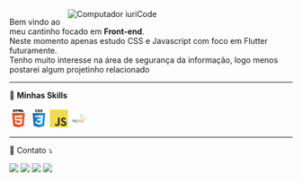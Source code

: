 <img src="https://raw.githubusercontent.com/MicaelliMedeiros/micaellimedeiros/master/image/computer-illustration.png" min-width="400px" max-width="400px" width="400px" align="right" alt="Computador iuriCode">

<p align="left"> 
  Bem vindo ao meu cantinho focado em <strong>Front-end</strong>.<br>
  Neste momento apenas estudo CSS e Javascript com foco em Flutter futuramente.<br>
  Tenho muito interesse na área de segurança da informação, logo menos postarei algum projetinho relacionado
</p>

----

<p align="left">
  🚀 <strong>Minhas Skills </strong> <br><br>
  <code><img height="32" src="https://raw.githubusercontent.com/github/explore/80688e429a7d4ef2fca1e82350fe8e3517d3494d/topics/html/html.png" alt="HTML5"/></code>
  <code><img height="32" src="https://raw.githubusercontent.com/github/explore/80688e429a7d4ef2fca1e82350fe8e3517d3494d/topics/css/css.png" alt="CSS"/></code>
  <code><img height="32" src="https://raw.githubusercontent.com/github/explore/80688e429a7d4ef2fca1e82350fe8e3517d3494d/topics/javascript/javascript.png"         alt="Javascript"/></code>
  <code><img height="32" src="https://raw.githubusercontent.com/github/explore/80688e429a7d4ef2fca1e82350fe8e3517d3494d/topics/mysql/mysql.png" alt="MySQL"/></code>
</p>

----

<p align="left">
  💌 Contato ⤵️
</p>

<p align="left">
  <a href="mail:xjfborges@gmail.com" alt="Gmail">
 <img src="https://img.shields.io/badge/-Gmail-FF0000?style=flat-square&labelColor=FF0000&logo=gmail&logoColor=white&link=xjfborges@gmail.com" /></a>

  <a href="www.linkedin.com/in/fabricioborges1" alt="Linkedin">
  <img src="https://img.shields.io/badge/-Linkedin-0e76a8?style=flat-square&logo=Linkedin&logoColor=white&link=https://www.linkedin.com/in/fabricioborges1/" /></a>

  <a href="#" alt="WhatsApp">
  <img src="https://img.shields.io/badge/-WhatsApp-25d366?style=flat-square&labelColor=25d366&logo=whatsapp&logoColor=white&link=API-DO-SEU-WHATSAPP"/></a>

  <a href="[#]https://www.instagram.com/fbxrges/" alt="Instagram">
  <img src="https://img.shields.io/badge/-Instagram-DF0174?style=flat-square&labelColor=DF0174&logo=instagram&logoColor=white&link=https://www.instagram.com/fbxrges/"/></a>
</p>  
